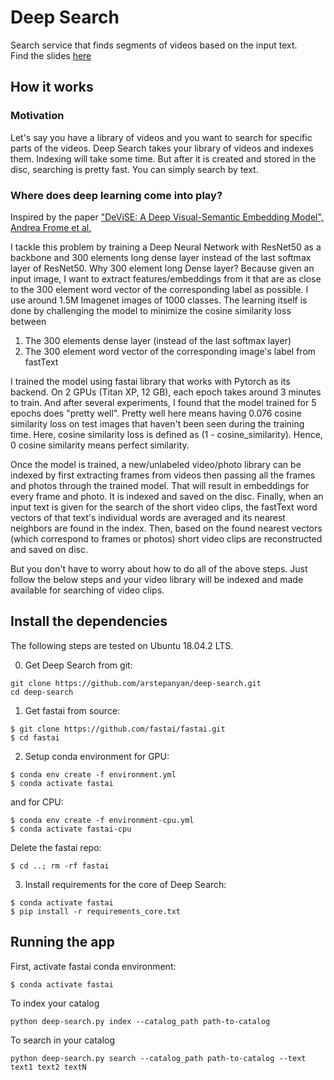 # Deep Search

Search service that finds segments of videos based on the input text.  
Find the slides [here](https://docs.google.com/presentation/d/1mXRmkJVpf9BaJRtZuW6j_oCRmyeuaGmacOMGCABE7CE/mobilepresent?slide=id.g5c36562f78_0_0)

## How it works

### Motivation  

Let's say you have a library of videos and you want to search for specific parts of the videos. Deep Search takes your library of videos and indexes them. Indexing will take some time. But after it is created and stored in the disc, searching is pretty fast. You can simply search by text. 

### Where does deep learning come into play?  

Inspired by the paper ["DeViSE: A Deep Visual-Semantic Embedding Model", Andrea Frome et al.](https://static.googleusercontent.com/media/research.google.com/en//pubs/archive/41473.pdf) 

I tackle this problem by training a Deep Neural Network with ResNet50 as a backbone and 300 elements long dense layer instead of the last softmax layer of ResNet50. Why 300 element long Dense layer? Because given an input image, I want to extract features/embeddings from it that are as close to the 300 element word vector of the corresponding label as possible. I use around 1.5M Imagenet images of 1000 classes. The learning itself is done by challenging the model to minimize the cosine similarity loss between

1. The 300 elements dense layer (instead of the last softmax layer)
2. The 300 element word vector of the corresponding image's label from fastText

I trained the model using fastai library that works with Pytorch as its backend. On 2 GPUs (Titan XP, 12 GB), each epoch takes around 3 minutes to train. And after several experiments, I found that the model trained for 5 epochs does "pretty well". Pretty well here means having 0.076 cosine similarity loss on test images that haven't been seen during the training time. Here, cosine similarity loss is defined as (1 - cosine_similarity). Hence, 0 cosine similarity means perfect similarity.

Once the model is trained, a new/unlabeled video/photo library can be indexed by first extracting frames from videos then passing all the frames and photos through the trained model. That will result in embeddings for every frame and photo. It is indexed and saved on the disc. Finally, when an input text is given for the search of the short video clips, the fastText word vectors of that text's individual words are averaged and its nearest neighbors are found in the index. Then, based on the found nearest vectors (which correspond to frames or photos) short video clips are reconstructed and saved on disc.

But you don't have to worry about how to do all of the above steps. Just follow the below steps and your video library will be indexed and made available for searching of video clips.
 

## Install the dependencies
The following steps are tested on Ubuntu 18.04.2 LTS.

0. Get Deep Search from git:
```
git clone https://github.com/arstepanyan/deep-search.git
cd deep-search
```
1. Get fastai from source:
 ```
$ git clone https://github.com/fastai/fastai.git
$ cd fastai
```
2. Setup conda environment for GPU:
```
$ conda env create -f environment.yml
$ conda activate fastai
```
and for CPU:
```
$ conda env create -f environment-cpu.yml
$ conda activate fastai-cpu
```
Delete the fastai repo:
```
$ cd ..; rm -rf fastai
```
3. Install requirements for the core of Deep Search:
```
$ conda activate fastai
$ pip install -r requirements_core.txt
```

## Running the app

First, activate fastai conda environment: 
```
$ conda activate fastai
```
To index your catalog
```
python deep-search.py index --catalog_path path-to-catalog
```
To search in your catalog
```
python deep-search.py search --catalog_path path-to-catalog --text text1 text2 textN
``` 